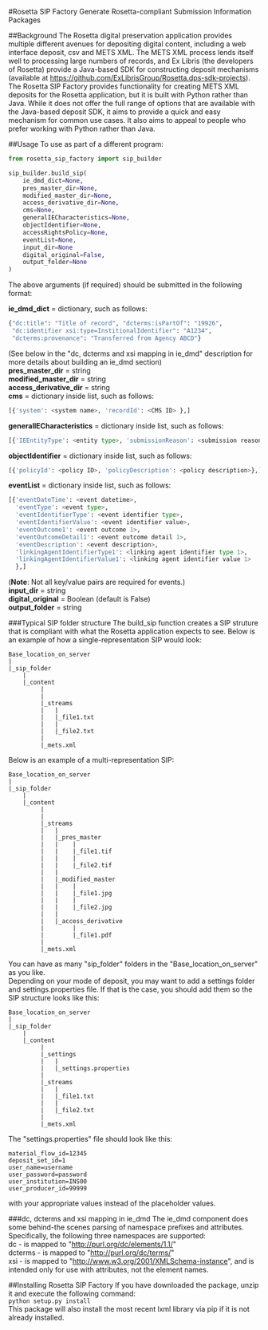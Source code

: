#Rosetta SIP Factory
Generate Rosetta-compliant Submission Information Packages

##Background
The Rosetta digital preservation application provides multiple different avenues for depositing digital content, including a web interface deposit, csv and METS XML. The METS XML process lends itself well to processing large numbers of records, and Ex Libris (the developers of Rosetta) provide a Java-based SDK for constructing deposit mechanisms (available at https://github.com/ExLibrisGroup/Rosetta.dps-sdk-projects).  
The Rosetta SIP Factory provides functionality for creating METS XML deposits for the Rosetta application, but it is built with Python rather than Java. While it does not offer the full range of options that are available with the Java-based deposit SDK, it aims to provide a quick and easy mechanism for common use cases. It also aims to appeal to people who prefer working with Python rather than Java.


##Usage
To use as part of a different program:
```python
from rosetta_sip_factory import sip_builder

sip_builder.build_sip(
    ie_dmd_dict=None,
    pres_master_dir=None,
    modified_master_dir=None,
    access_derivative_dir=None,
    cms=None,
    generalIECharacteristics=None,
    objectIdentifier=None,
    accessRightsPolicy=None,
    eventList=None,
    input_dir=None
    digital_original=False,
    output_folder=None
)
```

The above arguments (if required) should be submitted in the following format:

**ie_dmd_dict** = dictionary, such as follows:
```python
{"dc:title": "Title of record", "dcterms:isPartOf": "19926",
 "dc:identifier xsi:type=InstitionalIdentifier": "A1234",
 "dcterms:provenance": "Transferred from Agency ABCD"}
```
(See below in the "dc, dcterms and xsi mapping in ie_dmd" description for more
details about building an ie_dmd section)  
**pres_master_dir** = string  
**modified_master_dir** = string  
**access_derivative_dir** = string  
**cms** = dictionary inside list, such as follows:  
```python
[{'system': <system name>, 'recordId': <CMS ID> },]
```  
**generalIECharacteristics** = dictionary inside list, such as follows:  
```python
[{'IEEntityType': <entity type>, 'submissionReason': <submission reason>},]
```  
**objectIdentifier** = dictionary inside list, such as follows:  
```python
[{'policyId': <policy ID>, 'policyDescription': <policy description>},]
```  
**eventList** = dictionary inside list, such as follows:  
```python
[{'eventDateTime': <event datetime>, 
  'eventType': <event type>,
  'eventIdentifierType': <event identifier type>, 
  'eventIdentifierValue': <event identifier value>,
  'eventOutcome1': <event outcome 1>,
  'eventOutcomeDetail1': <event outcome detail 1>,
  'eventDescription': <event description>,
  'linkingAgentIdentifierType1': <linking agent identifier type 1>,
  'linkingAgentIdentifierValue1': <linking agent identifier value 1>
  },]
```  
(**Note**: Not all key/value pairs are required for events.)  
**input_dir** = string  
**digital_original** = Boolean (default is False)  
**output_folder** = string  

###Typical SIP folder structure
The build_sip function creates a SIP struture that is compliant with what the Rosetta application expects to see. Below is an example of how a single-representation SIP would look:
```
Base_location_on_server
|
|_sip_folder
    |
    |_content
         |
         |  
         |_streams
         |   |
         |   |_file1.txt
         |   |
         |   |_file2.txt
         |
         |_mets.xml
```
Below is an example of a multi-representation SIP:
```
Base_location_on_server
|
|_sip_folder
    |
    |_content
         |
         |
         |_streams
         |   |
         |   |_pres_master
         |   |    |
         |   |    |_file1.tif
         |   |    |
         |   |    |_file2.tif
         |   |
         |   |_modified_master
         |   |    |
         |   |    |_file1.jpg
         |   |    |
         |   |    |_file2.jpg
         |   |
         |   |_access_derivative
         |        |
         |        |_file1.pdf
         |    
         |_mets.xml
```


You can have as many "sip_folder" folders in the "Base_location_on_server" as you like.  
Depending on your mode of deposit, you may want to add a settings folder and settings.properties file. If that is the case, you should add them so the SIP structure looks like this:
```
Base_location_on_server
|
|_sip_folder
    |
    |_content
         |
         |_settings
         |   |
         |   |_settings.properties
         |
         |_streams
         |   |
         |   |_file1.txt
         |   |
         |   |_file2.txt
         |
         |_mets.xml
```   
The "settings.properties" file should look like this:

```
material_flow_id=12345
deposit_set_id=1
user_name=username
user_password=password
user_institution=INS00
user_producer_id=99999
```
with your appropriate values instead of the placeholder values.

###dc, dcterms and xsi mapping in ie_dmd
The ie_dmd component does some behind-the scenes parsing of namespace prefixes 
and attributes. Specifically, the following three namespaces are supported:   
dc - is mapped to "http://purl.org/dc/elements/1.1/"   
dcterms - is mapped to "http://purl.org/dc/terms/"   
xsi - is mapped to "http://www.w3.org/2001/XMLSchema-instance", and is
      intended only for use with attributes, not the element names.

##Installing Rosetta SIP Factory
If you have downloaded the package, unzip it and execute the following command:  
`python setup.py install`  
This package will also install the most recent lxml library via pip if it is
not already installed.